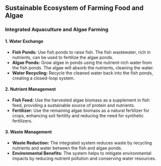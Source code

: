 ## Sustainable Ecosystem of Farming Food and Algae

### Integrated Aquaculture and Algae Farming

#### 1. Water Exchange

- **Fish Ponds:** Use fish ponds to raise fish. The fish wastewater, rich in nutrients, can be used to fertilize the algae ponds.
- **Algae Ponds:** Grow algae in ponds using the nutrient-rich water from the fish ponds. The algae will absorb the nutrients, cleaning the water.
- **Water Recycling:** Recycle the cleaned water back into the fish ponds, creating a closed-loop system.

#### 2. Nutrient Management

- **Fish Feed:** Use the harvested algae biomass as a supplement in fish feed, providing a sustainable source of protein and nutrients.
- **Fertilizer:** Use the remaining algae biomass as a natural fertilizer for crops, enhancing soil fertility and reducing the need for synthetic fertilizers.

#### 3. Waste Management

- **Waste Reduction:** The integrated system reduces waste by recycling nutrients and water between the fish and algae ponds.
- **Environmental Benefits:** The system helps to mitigate environmental impacts by reducing nutrient pollution and conserving water resources.

